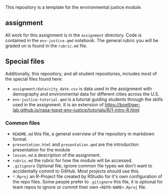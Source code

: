 This repository is a template for the environmental justice module. 

## assignment

All work for this assignment is in the `assignment` directory.  Code is contained in the `env-justice.qmd` notebook. The general rubric you will be graded on is found in the `rubric.md` file. 

## Special files

Additionally, this repository, and all student repositories, includes most of the special files found here:

- `assignment/data/city_date.csv` is data used in the assignment with demography and environmental data for different cities across the U.S.
- `env-justice-tutorial.qmd` is a tutorial guiding students through the skills used in the assignment.  It is an extension of <https://boettiger-lab.github.io/nasa-topst-env-justice/tutorials/R/1-intro-R.html>

### Common files

- `README.md` this file, a general overview of the repository in markdown format.
- `presentation.html` and `presentation.qmd` are the introduction presentation for the module
- `lesson.md` a description of the assignment.
- `rubric.md` the rubric for how the module will be accessed.
- `.gitignore` Optional file, ignore common file types we don't want to accidentally commit to GitHub. Most projects should use this. 
- `*.Rproj` an R-Project file created by RStudio for it's own configuration of the repo files.  Some people prefer to `.gitignore` this file, it is optional for team repos to ignore or commit their own `<REPO-NAME>.Rproj` file.

